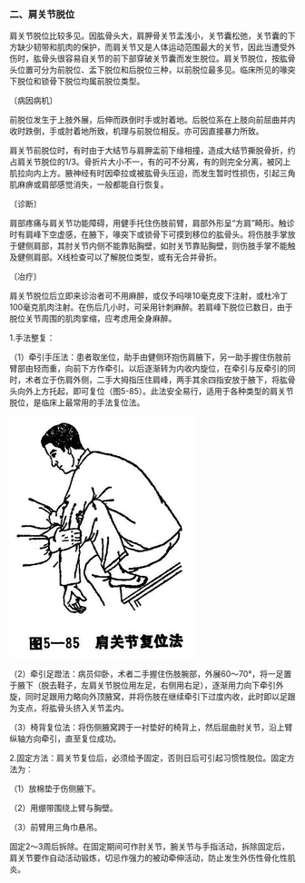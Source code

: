 ### 二、肩关节脱位

肩关节脱位比较多见。因肱骨头大，肩胛骨关节盂浅小，关节囊松弛，关节囊的下方缺少韧带和肌肉的保护，而肩关节又是人体运动范围最大的关节，因此当遭受外伤时，肱骨头很容易自关节的前下部穿破关节囊而发生脱位。肩关节脱位，按肱骨头位置可分为前脱位、盂下脱位和后脱位三种，以前脱位最多见。临床所见的喙突下脱位和锁骨下脱位均属前脱位类型。

〔病因病机〕

前脱位发生于上肢外展，后伸而跌倒时手或肘着地。后脱位系在上肢向前屈曲并内收时跌倒，手或肘着地所致，机理与前脱位相反。亦可因直接暴力所致。

肩关节前脱位时，有时由于大结节与肩胛盂前下缘相撞，造成大结节撕脱骨折，约占肩关节脱位的1/3。骨折片大小不一，有的可不分离，有的则完全分离，被冈上肌拉向内上方。腋神经有时因牵拉或被肱骨头压迫，而发生暂时性损伤，引起三角肌麻痹或肩部感觉消失，一般都能自行恢复。

〔诊断〕

肩部疼痛与肩关节功能障碍，用健手托住伤肢前臂，肩部外形呈“方肩”畸形。触诊时有肩峰下空虚感，在腋下，喙突下或锁骨下可摸到移位的肱骨头。将伤肢手掌放于健侧肩部，其肘关节内侧不能靠贴胸壁，如肘关节靠贴胸壁，则伤肢手掌不能触及健侧肩部。X线检查可以了解脱位类型，或有无合并骨折。

〔冶疗〕

肩关节脱位后立即来诊治者可不用麻醉，或仅予吗啡10毫克皮下注射，或杜冷丁100毫克肌肉注射。在伤后几小时，可采用针刺麻醉。若肩峰下脱位已数日，由于脱位关节周围的肌肉挛缩，应考虑用全身麻醉。

1.手法整复：

（1）牵引手压法：患者取坐位，助手由健侧环抱伤肩腋下，另一助手握住伤肢前臂部由轻而重，向前下方作牵引。以后逐渐转为内收内旋位，在牵引与反牵引的同时，术者立于伤肩外侧，二手大拇指压住肩峰，两手其余四指安放于腋下，将肱骨头向外上方托起，即可复位（图5-85）。此法安全易行，适用于各种类型的肩关节脱位，是临床上最常用的手法复位法。

<img src="img\5-85.jpg" style="zoom:70%;" />

（2）牵引足蹬法：病员仰卧，术者二手握住伤肢腕部，外展60〜70°，将一足置于腋下（脱去鞋子，左肩关节脱位用左足，右侧用右足），逐渐用力向下牵引外旋，同时足跟用力略向外顶腋窝，并将伤肢在继续牵引下过度内收，此时即以足跟为支点，将肱骨头挤入关节盂内。

（3）椅背复位法：将伤侧腋窝跨于一衬垫好的椅背上，然后屈曲肘关节，沿上臂纵轴方向牵引，直至复位成功。

2.固定方法：肩关节复位后，必须给予固定，否则日后可引起习惯性脱位。固定方法为：

（1）放棉垫于伤侧腋下。

（2）用绷带围绕上臂与胸壁。

（3）前臂用三角巾悬吊。

固定2〜3周后拆除。在固定期间可作肘关节，腕关节与手指活动，拆除固定后，肩关节要作自动活动锻炼，切忌作强力的被动牵伸活动，防止发生外伤性骨化性肌炎。
